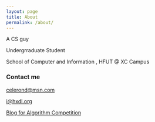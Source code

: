 ```yaml
---
layout: page
title: About
permalink: /about/
---
```



A CS guy

Undergrraduate Student 

School of Computer and Information , HFUT @ XC Campus



### Contact me

[celerond@msn.com](mailto:celerond@msn.com)

[i@hxdl.org](mailto:i@hxdl.org)

[Blog for Algorithm Competition](http://www.cnblogs.com/pdev)